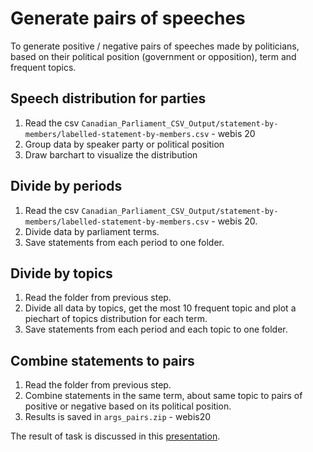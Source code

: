 # Generate pairs of speeches

To generate positive / negative pairs of speeches made by politicians, based on their political position (government or opposition), term and frequent topics.

## Speech distribution for parties 
1. Read the csv ```Canadian_Parliament_CSV_Output/statement-by-members/labelled-statement-by-members.csv``` - webis 20
2. Group data by speaker party or political position
3. Draw barchart to visualize the distribution

## Divide by periods
1. Read the csv ```Canadian_Parliament_CSV_Output/statement-by-members/labelled-statement-by-members.csv``` - webis 20.
2. Divide data by parliament terms.
3. Save statements from each period to one folder.

## Divide by topics
1. Read the folder from previous step.
2. Divide all data by topics, get the most 10 frequent topic and plot a piechart of topics distribution for each term.
3. Save statements from each period and each topic to one folder.

## Combine statements to pairs
1. Read the folder from previous step.
2. Combine statements in the same term, about same topic to pairs of positive or negative based on its political position.
3. Results is saved in ```args_pairs.zip``` - webis20

The result of task is discussed in this [presentation](https://git.webis.de/webisstud/wstud-visit-the-dome-ss19/tree/master/presentations/2019-08-19).
